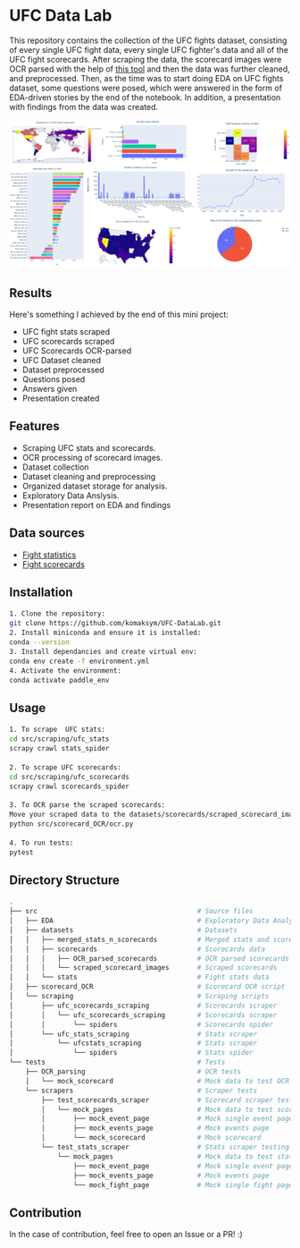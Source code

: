 # UFC Data Lab

This repository contains the collection of the UFC fights dataset, consisting of every single UFC fight data, every single UFC fighter's data and all of the UFC fight scorecards. After scraping the data, the scorecard images were OCR parsed with the help of <a href="https://github.com/PaddlePaddle/PaddleOCR">this tool</a> and then the data was further cleaned, and preprocessed. Then, as the time was to start doing EDA on UFC fights dataset, some questions were posed, which were answered in the form of EDA-driven stories by the end of the notebook. In addition, a presentation with findings from the data was created. 

<img src="preview.png">

## Results
Here's something I achieved by the end of this mini project:
* UFC fight stats scraped
* UFC scorecards scraped
* UFC Scorecards OCR-parsed
* UFC Dataset cleaned
* Dataset preprocessed
* Questions posed
* Answers given
* Presentation created


## Features
- Scraping UFC stats and scorecards.
- OCR processing of scorecard images.
- Dataset collection
- Dataset cleaning and preprocessing
- Organized dataset storage for analysis.
- Exploratory Data Anslysis.
- Presentation report on EDA and findings

## Data sources
- <a href="http://ufcstats.com/">Fight statistics</a>
- <a href="https://www.ufc.com/scorecards/">Fight scorecards</a>

## Installation
```bash
1. Clone the repository:
git clone https://github.com/komaksym/UFC-DataLab.git
2. Install miniconda and ensure it is installed:
conda --version
3. Install dependancies and create virtual env:
conda env create -f environment.yml
4. Activate the environment:
conda activate paddle_env
```

## Usage
```bash
1. To scrape  UFC stats:
cd src/scraping/ufc_stats
scrapy crawl stats_spider

2. To scrape UFC scorecards:
cd src/scraping/ufc_scorecards
scrapy crawl scorecards_spider

3. To OCR parse the scraped scorecards:
Move your scraped data to the datasets/scorecards/scraped_scorecard_images/new_version_scorecards/
python src/scorecard_OCR/ocr.py

4. To run tests:
pytest
```

## Directory Structure
```bash 
. 
├── src                                        # Source files
│   ├── EDA                                    # Exploratory Data Analysis
│   ├── datasets                               # Datasets
│   │   ├── merged_stats_n_scorecards          # Merged stats and scorecards dataset
│   │   ├── scorecards                         # Scorecards data
│   │   │   ├── OCR_parsed_scorecards          # OCR parsed scorecards
│   │   │   └── scraped_scorecard_images       # Scraped scorecards
│   │   └── stats                              # Fight stats data
│   ├── scorecard_OCR                          # Scorecard OCR script
│   └── scraping                               # Scraping scripts
│       ├── ufc_scorecards_scraping            # Scorecards scraper
│       │   └── ufc_scorecards_scraping        # Scorecards scraper
│       │       └── spiders                    # Scorecards spider
│       └── ufc_stats_scraping                 # Stats scraper
│           └── ufcstats_scraping              # Stats scraper
│               └── spiders                    # Stats spider
└── tests                                      # Tests
    ├── OCR_parsing                            # OCR tests
    │   └── mock_scorecard                     # Mock data to test OCR on
    └── scrapers                               # Scraper tests
        ├── test_scorecards_scraper            # Scorecard scraper testing
        │   └── mock_pages                     # Mock data to test scorecard scraper on
        │       ├── mock_event_page            # Mock single event page
        │       ├── mock_events_page           # Mock events page
        │       └── mock_scorecard             # Mock scorecard
        └── test_stats_scraper                 # Stats scraper testing
            └── mock_pages                     # Mock data to test stats scraper on
                ├── mock_event_page            # Mock single event page
                ├── mock_events_page           # Mock events page
                └── mock_fight_page            # Mock single fight page
```
## Contribution
In the case of contribution, feel free to open an Issue or a PR! :)
